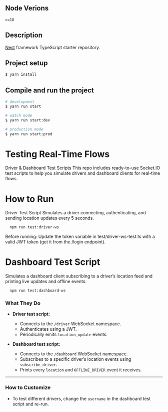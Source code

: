 ## Node Verions
  `>=18`

## Description

[Nest](https://github.com/nestjs/nest) framework TypeScript starter repository.

## Project setup

```bash
$ yarn install
```

## Compile and run the project

```bash
# development
$ yarn run start

# watch mode
$ yarn run start:dev

# production mode
$ yarn run start:prod
```

# Testing Real-Time Flows
Driver & Dashboard Test Scripts
This repo includes ready-to-use Socket.IO test scripts to help you simulate drivers and dashboard clients for real-time flows.

# How to Run
Driver Test Script
Simulates a driver connecting, authenticating, and sending location updates every 5 seconds.


```
  npm run test:driver-ws
```
Before running:
Update the token variable in test/driver-ws-test.ts with a valid JWT token (get it from the /login endpoint).

# Dashboard Test Script
Simulates a dashboard client subscribing to a driver’s location feed and printing live updates and offline events.

```
  npm run test:dashboard-ws
```

### What They Do

- **Driver test script:**
  - Connects to the `/driver` WebSocket namespace.
  - Authenticates using a JWT.
  - Periodically emits `location_update` events.

- **Dashboard test script:**
  - Connects to the `/dashboard` WebSocket namespace.
  - Subscribes to a specific driver’s location events using `subscribe_driver`.
  - Prints every `location` and `OFFLINE_DRIVER` event it receives.

---

### How to Customize

- To test different drivers, change the `username` in the dashboard test script and re-run.
